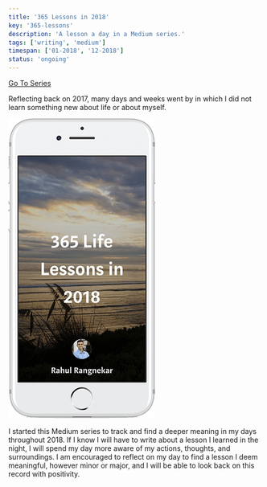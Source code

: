 ```yaml
---
title: '365 Lessons in 2018'
key: '365-lessons'
description: 'A lesson a day in a Medium series.'
tags: ['writing', 'medium']
timespan: ['01-2018', '12-2018']
status: 'ongoing'
---
```


[Go To Series](https://medium.com/series/365-life-lessons-in-2018-5c86116f7929)

Reflecting back on 2017, many days and weeks went by in which I did not learn something new about life or about myself.

![Medium Series](./series.png)

I started this Medium series to track and find a deeper meaning in my days throughout 2018. If I know I will have to write about a lesson I learned in the night, I will spend my day more aware of my actions, thoughts, and surroundings. I am encouraged to reflect on my day to find a lesson I deem meaningful, however minor or major, and I will be able to look back on this record with positivity.
